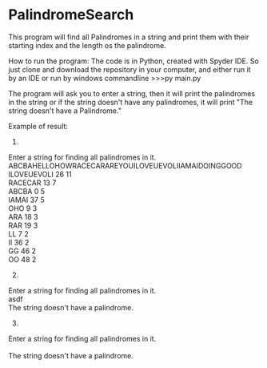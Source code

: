 # PalindromeSearch

This program will find all Palindromes in a string and print them with their starting index and the length os the palindrome.

How to run the program:
The code is in Python, created with Spyder IDE. So just clone and download the repository in your computer, 
and either run it by an IDE or run by windows commandline >>>py main.py 

The program will ask you to enter a string, then it will print the palindromes in the string or if the string doesn't have any
palindromes, it will print "The string doesn't have a Palindrome."

Example of result:

1)
Enter a string for finding all palindromes in it. <br />
ABCBAHELLOHOWRACECARAREYOUILOVEUEVOLIIAMAIDOINGGOOD <br />
ILOVEUEVOLI 26 11 <br />
RACECAR 13 7 <br />
ABCBA 0 5 <br />
IAMAI 37 5 <br />
OHO 9 3 <br />
ARA 18 3 <br />
RAR 19 3 <br />
LL 7 2 <br />
II 36 2 <br />
GG 46 2 <br />
OO 48 2 <br />

2)
Enter a string for finding all palindromes in it.  <br />
asdf <br />
The string doesn't have a palindrome. <br />

3)
Enter a string for finding all palindromes in it. <br />
<br />
The string doesn't have a palindrome.<br />


